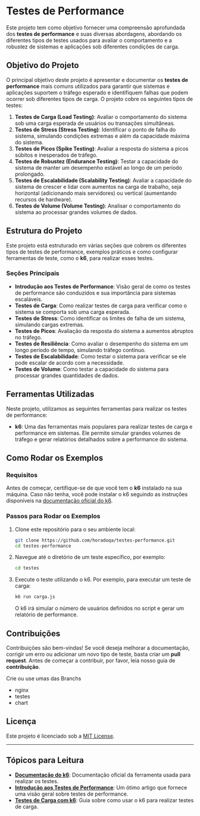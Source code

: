 # Testes de Performance

Este projeto tem como objetivo fornecer uma compreensão aprofundada dos **testes de performance** e suas diversas abordagens, abordando os diferentes tipos de testes usados para avaliar o comportamento e a robustez de sistemas e aplicações sob diferentes condições de carga.

## Objetivo do Projeto

O principal objetivo deste projeto é apresentar e documentar os **testes de performance** mais comuns utilizados para garantir que sistemas e aplicações suportem o tráfego esperado e identifiquem falhas que podem ocorrer sob diferentes tipos de carga. O projeto cobre os seguintes tipos de testes:

1. **Testes de Carga (Load Testing)**: Avaliar o comportamento do sistema sob uma carga esperada de usuários ou transações simultâneas.
2. **Testes de Stress (Stress Testing)**: Identificar o ponto de falha do sistema, simulando condições extremas e além da capacidade máxima do sistema.
3. **Testes de Picos (Spike Testing)**: Avaliar a resposta do sistema a picos súbitos e inesperados de tráfego.
4. **Testes de Robustez (Endurance Testing)**: Testar a capacidade do sistema de manter um desempenho estável ao longo de um período prolongado.
5. **Testes de Escalabilidade (Scalability Testing)**: Avaliar a capacidade do sistema de crescer e lidar com aumentos na carga de trabalho, seja horizontal (adicionando mais servidores) ou vertical (aumentando recursos de hardware).
6. **Testes de Volume (Volume Testing)**: Analisar o comportamento do sistema ao processar grandes volumes de dados.

## Estrutura do Projeto

Este projeto está estruturado em várias seções que cobrem os diferentes tipos de testes de performance, exemplos práticos e como configurar ferramentas de teste, como o **k6**, para realizar esses testes.

### Seções Principais

- **Introdução aos Testes de Performance**: Visão geral de como os testes de performance são conduzidos e sua importância para sistemas escaláveis.
- **Testes de Carga**: Como realizar testes de carga para verificar como o sistema se comporta sob uma carga esperada.
- **Testes de Stress**: Como identificar os limites de falha de um sistema, simulando cargas extremas.
- **Testes de Picos**: Avaliação da resposta do sistema a aumentos abruptos no tráfego.
- **Testes de Resiliência**: Como avaliar o desempenho do sistema em um longo período de tempo, simulando tráfego contínuo.
- **Testes de Escalabilidade**: Como testar o sistema para verificar se ele pode escalar de acordo com a necessidade.
- **Testes de Volume**: Como testar a capacidade do sistema para processar grandes quantidades de dados.

## Ferramentas Utilizadas

Neste projeto, utilizamos as seguintes ferramentas para realizar os testes de performance:

- **k6**: Uma das ferramentas mais populares para realizar testes de carga e performance em sistemas. Ele permite simular grandes volumes de tráfego e gerar relatórios detalhados sobre a performance do sistema.

## Como Rodar os Exemplos

### Requisitos

Antes de começar, certifique-se de que você tem o **k6** instalado na sua máquina. Caso não tenha, você pode instalar o k6 seguindo as instruções disponíveis na [documentação oficial do k6](https://k6.io/docs/getting-started/).

### Passos para Rodar os Exemplos

1. Clone este repositório para o seu ambiente local:

   ```bash
   git clone https://github.com/horadoqa/testes-performance.git
   cd testes-performance
   ```

2. Navegue até o diretório de um teste específico, por exemplo:

   ```bash
   cd testes
   ```

3. Execute o teste utilizando o k6. Por exemplo, para executar um teste de carga:

   ```bash
   k6 run carga.js
   ```

   O k6 irá simular o número de usuários definidos no script e gerar um relatório de performance.

## Contribuições

Contribuições são bem-vindas! Se você deseja melhorar a documentação, corrigir um erro ou adicionar um novo tipo de teste, basta criar um **pull request**. Antes de começar a contribuir, por favor, leia nosso guia de **contribuição**.

Crie ou use umas das Branchs

- nginx
- testes
- chart

## Licença

Este projeto é licenciado sob a [MIT License](LICENSE).

---

## Tópicos para Leitura

- **[Documentação do k6](https://k6.io/docs/)**: Documentação oficial da ferramenta usada para realizar os testes.
- **[Introdução aos Testes de Performance](https://www.guru99.com/performance-testing.html)**: Um ótimo artigo que fornece uma visão geral sobre testes de performance.
- **[Testes de Carga com k6](https://k6.io/docs/using-k6/)**: Guia sobre como usar o k6 para realizar testes de carga.
